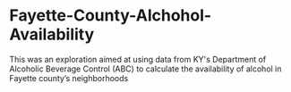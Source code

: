 # Fayette-County-Alchohol-Availability
This was an exploration aimed at using data from KY's Department of Alcoholic Beverage Control (ABC) to calculate the availability of alcohol in Fayette county’s neighborhoods
